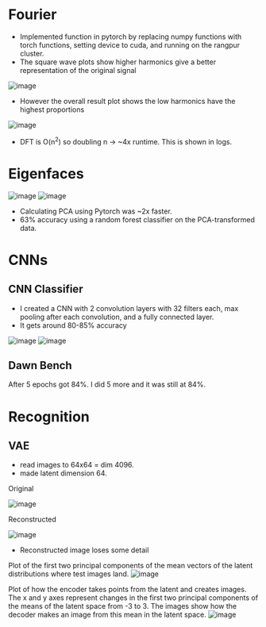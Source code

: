 # Fourier

- Implemented function in pytorch by replacing numpy functions with torch functions, setting device to cuda, and running on the rangpur cluster. 
- The square wave plots show higher harmonics give a better representation of the original signal

![image](fourier/square_wave_h=17.png)

- However the overall result plot shows the low harmonics have the highest proportions

![image](fourier/fourier_results_N=2048.png)

- DFT is O(n<sup>2</sup>) so doubling n -> ~4x runtime. This is shown in logs. 

# Eigenfaces
![image](eigenfaces/eigenfaces.png)
![image](eigenfaces/compactness.png)

- Calculating PCA using Pytorch was ~2x faster.
- 63% accuracy using a random forest classifier on the PCA-transformed data. 

# CNNs
## CNN Classifier
- I created a CNN with 2 convolution layers with 32 filters each, max pooling after each convolution, and a fully connected layer. 
- It gets around 80-85% accuracy

![image](cnn/cnn_results/prediction_0.png)
![image](cnn/cnn_results/prediction_4.png)

## Dawn Bench

After 5 epochs got 84%. I did 5 more and it was still at 84%.

# Recognition

## VAE
- read images to 64x64 = dim 4096.
- made latent dimension 64. 

Original 

![image](recognition/vae_images/original/0.png)

Reconstructed

![image](recognition/vae_images/reconstructed/0.png)

- Reconstructed image loses some detail

Plot of the first two principal components of the mean vectors of the latent distributions where test images land.
![image](recognition/vae_images/plots/pca-test-to-latent.png)

Plot of how the encoder takes points from the latent and creates images. The x and y axes represent changes in the first two principal components of the means of the latent space from -3 to 3. The images show how the decoder makes an image from this mean in the latent space.
![image](recognition/vae_images/plots/manifold.png)
